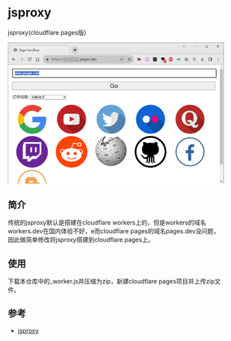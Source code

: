 # jsproxy
jsproxy(cloudflare pages版)

![Image](useless/1.png)

## 简介
传统的jsproxy默认是搭建在cloudflare workers上的，但是workers的域名workers.dev在国内体验不好，e而cloudflare pages的域名pages.dev没问题，因此做简单修改将jsproxy搭建到cloudflare pages上。

## 使用
下载本仓库中的_worker.js并压缩为zip，新建cloudflare pages项目并上传zip文件。

## 参考
- [jsproxy](https://github.com/EtherDream/jsproxy/tree/master/cf-worker)
